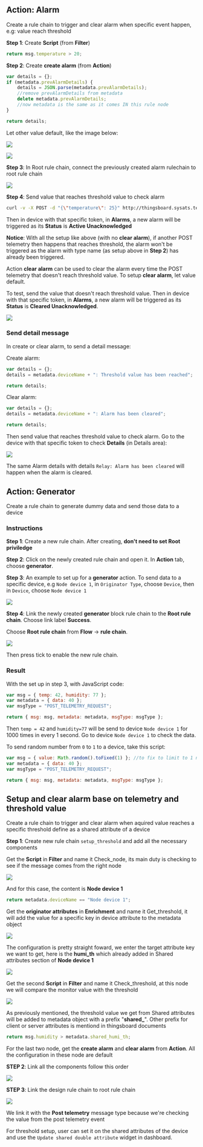## Action: Alarm

Create a rule chain to trigger and clear alarm when specific event happen, e.g: value reach threshold

**Step 1**: Create **Script** (from **Filter**)

```js
return msg.temperature > 20;
```

**Step 2**: Create **create alarm** (from **Action**)

```js
var details = {};
if (metadata.prevAlarmDetails) {
    details = JSON.parse(metadata.prevAlarmDetails);
    //remove prevAlarmDetails from metadata
    delete metadata.prevAlarmDetails;
    //now metadata is the same as it comes IN this rule node
}

return details;
```

Let other value default, like the image below:

![](../../Environment/Images/create_alarm_default_setup.png)

![](../../Environment/Images/create_alarm.png)

**Step 3**: In Root rule chain, connect the previously created alarm rulechain to root rule chain

![](../../Environment/Images/root_rule_chain_for_alarm.png)

**Step 4**: Send value that reaches threshold value to check alarm

```sh
curl -v -X POST -d "{\"temperature\": 25}" http://thingsboard.sysats.tech/api/v1/RbeNuZuf86rJ4zlY369i/telemetry --header "Content-Type:application/json"
```

Then in device with that specific token, in **Alarms**, a new alarm will be triggered as its **Status** is **Active Unacknowledged**

**Notice**: With all the setup like above (with no **clear alarm**), if another POST telemetry then happens that reaches threshold, the alarm won't be triggered as the alarm with type name (as setup above in **Step 2**) has already been triggered.

Action **clear alarm** can be used to clear the alarm every time the POST telemetry that doesn't reach threshold value. To setup **clear alarm**, let value default. 

To test, send the value that doesn't reach threshold value. Then in device with that specific token, in **Alarms**, a new alarm will be triggered as its **Status** is **Cleared Unacknowledged**.

![](../../Environment/Images/create_and_clear_alarm.png)

### Send detail message

In create or clear alarm, to send a detail message:

Create alarm:

```js
var details = {};
details = metadata.deviceName + ": Threshold value has been reached";

return details;
```

Clear alarm:

```js
var details = {};
details = metadata.deviceName + ": Alarm has been cleared";

return details;
```

Then send value that reaches threshold value to check alarm. Go to the device with that specific token to check **Details** (in Details area):

![](../../Environment/Images/alarm_details.png)

The same Alarm details with details ``Relay: Alarm has been cleared`` will happen when the alarm is cleared.

## Action: Generator

Create a rule chain to generate dummy data and send those data to a device

### Instructions

**Step 1**: Create a new rule chain. After creating, **don't need to set Root priviledge**

**Step 2**: Click on the newly created rule chain and open it. In **Action** tab, choose **generator**.

**Step 3**: An example to set up for a **generator** action. To send data to a specific device, e.g ``Node device 1``, in ``Originator Type``, choose ``Device``, then in ``Device``, choose ``Node device 1``

![](../../Environment/Images/rule_chain_action_generator_setup.png)

**Step 4**: Link the newly created **generator** block rule chain to the **Root rule chain**. Choose link label **Success**. 

Choose **Root rule chain** from **Flow** -> **rule chain**.

![](../../Environment/Images/rule_chain_action_generator.png)

Then press tick to enable the new rule chain.

### Result

With the set up in step 3, with JavaScript code:

```js
var msg = { temp: 42, humidity: 77 };
var metadata = { data: 40 };
var msgType = "POST_TELEMETRY_REQUEST";

return { msg: msg, metadata: metadata, msgType: msgType };
```

Then ``temp = 42`` and ``humidity=77`` will be send to device ``Node device 1`` for 1000 times in every 1 second. Go to device ``Node device 1`` to check the data.

To send random number from ``0`` to ``1`` to a device, take this script:

```js
var msg = { value: Math.random().toFixed(1) }; //to fix to limit to 1 number after ,
var metadata = { data: 40 };
var msgType = "POST_TELEMETRY_REQUEST";

return { msg: msg, metadata: metadata, msgType: msgType };
```

## Setup and clear alarm base on telemetry and threshold value

Create a rule chain to trigger and clear alarm when aquired value reaches a specific threshold define as a shared attribute of a device

**Step 1**: Create new rule chain ``setup_threshold`` and add all the necessary components

Get the **Script** in **Filter** and name it Check_node, its main duty is checking to see if the message comes from the right node

![](../../Environment/Images/script_Check_node.png)

And for this case, the content is **Node device 1**

```js
return metadata.deviceName == "Node device 1";
```

Get the **originator attributes** in **Enrichment** and name it Get_threshold, it will add the value for a specific key in device attribute to the metadata object

![](../../Environment/Images/originator_attributes.png)

The configuration is pretty straight foward, we enter the target attribute key we want to get, here is the **humi_th** which already added in Shared attributes section of **Node device 1**

![](../../Environment/Images/originator_attributes_config.png)

Get the second **Script** in **Filter** and name it Check_threshold, at this node we will compare the monitor value with the threshold

![](../../Environment/Images/script_Check_threshold.png)

As previously mentioned, the threshold value we get from Shared attributes will be added to metadata object with a prefix "**shared_**". Other prefix for client or server attributes is mentiond in thingsboard documents

```js
return msg.humidity > metadata.shared_humi_th;
```

For the last two node, get the **create alarm** and **clear alarm** from **Action**. All the configuration in these node are default

**STEP 2**: Link all the components follow this order

![](../../Environment/Images/setup_threshold.png)

**STEP 3**: Link the design rule chain to root rule chain

![](../../Environment/Images/root_rule_chain_for_threshold_setup.png)

We link it with the **Post telemetry** message type because we're checking the value from the post telemetry event

For threshold setup, user can set it on the shared attributes of the device and use the ``Update shared double attribute`` widget in dashboard.
